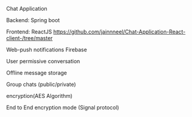 Chat Application

Backend: Spring boot

Frontend: ReactJS https://github.com/jainnneel/Chat-Application-React-client-/tree/master

Web-push notifications Firebase

User permissive conversation

Offline message storage

Group chats (public/private)

encryption(AES Algorithm)

End to End encryption mode (Signal protocol)
